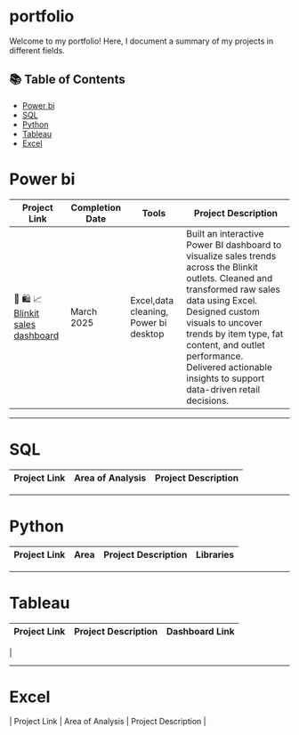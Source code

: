# portfolio

Welcome to my portfolio! Here, I document a summary of my projects in different fields. 

## 📚 Table of Contents
- [Power bi](#powerbi)
- [SQL](#sql)
- [Python](#python)
- [Tableau](#tableau)
- [Excel](#excel)

# Power bi

| Project Link | Completion Date | Tools | Project Description | 
|---|---|---|---|
| 🛒 🛍️ 📈 [Blinkit sales dashboard](https://github.com/sucharitade/blinkit-dashboard?tab=readme-ov-file#sales-insights-dashboard-for-blinkit-using-power-bi) | March 2025 | Excel,data cleaning, Power bi desktop | Built an interactive Power BI dashboard to visualize sales trends across the Blinkit outlets. Cleaned and transformed raw sales data using Excel. Designed custom visuals to uncover trends by item type, fat content, and outlet performance. Delivered actionable insights to support data-driven retail decisions.|

***

# SQL

| Project Link | Area of Analysis | Project Description | 
|---|---|---|

***

# Python

| Project Link | Area | Project Description | Libraries |    
|---|---|---|---|


***

# Tableau

| Project Link | Project Description | Dashboard Link |
|---|---|---|
| 

***

# Excel

| Project Link | Area of Analysis | Project Description | 

